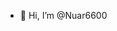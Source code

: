 - 👋 Hi, I’m @Nuar6600

<!---
Nuar6600/Nuar6600 is a ✨ special ✨ repository because its `README.md` (this file) appears on your GitHub profile.
You can click the Preview link to take a look at your changes.
--->
